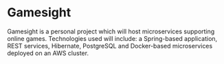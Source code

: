 # Gamesight
Gamesight is a personal project which will host microservices supporting online games. Technologies used will include: a Spring-based application, REST services, Hibernate, PostgreSQL and Docker-based microservices deployed on an AWS cluster.
